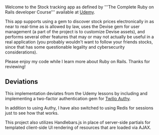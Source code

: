 Welcome to the Stock tracking app as defined by '''The Complete Ruby on Rails developer Course'''
available at [Udemy](https://www.udemy.com/the-complete-ruby-on-rails-developer-course).

This app supports using a gem to discover stock prices electronically in as near to real-time
as is allowed by law, uses the Devise gem for user management (a part of the project is to
customize Devise assets), and performs several other features that may or may not actually
be useful in a real application (you probably wouldn't want to follow your friends stocks,
since that has some questionable legality and cybersecurity considerations).

Please enjoy my code while I learn more about Ruby on Rails.  Thanks for reviewing!


## Deviations
This implementation deviates from the Udemy lessons by including and implementing a two-factor
authentication gem for [Twilio Authy](https://www.authy.com/).

In addition to using Authy, I have also switched to using Redis for sessions just to see how that
works.

This project also utilizes Handlebars.js in place of server-side partials for templated client-side
UI rendering of resources that are loaded via AJAX.
